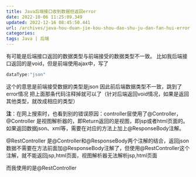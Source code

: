 ```yaml
---
title: Java后端接口收到数据但返回error
date: 2022-10-06 11:25:09.349
updated: 2022-12-16 08:45:50.441
url: /archives/java-hou-duan-jie-kou-shou-dao-shu-ju-dan-fan-hui-error
categories: 
tags: Java | 后端
---
```


有可能是后端接口返回的数据类型与前端接受的数据类型不一致。
比如我后端接口返回的是void，但是前端使用ajax中，写了
```Java
dataType:"json"
```
这个的意思是前端接受数据的类型是json
因此前后端数据类型不一致，跳到了error情况
把上面那条代码注释掉就可以了（针对后端返回void情况，如果是返回其他类型，就改成相应的类型）

**注**：在网上搜索时，也看到别的错误原因：controller层使用了@Controller，@Controller 是视图解析器的，即Return返回的是视图，即jsp或者html页面的。如果返回数据json、xml等，需要在对应的方法上加上@ResponseBody注解。

@RestController 是@Controller和@ResponseBody两个注解的结合，返回json数据不需要在方法前面加@ResponseBody注解了，但使用@RestController这个注解，就不能返回jsp,html页面，视图解析器无法解析jsp,html页面

而我使用的是@RestController 